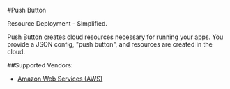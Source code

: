 #Push Button

Resource Deployment - Simplified.

Push Button creates cloud resources necessary for running your apps. You provide a JSON config, "push button", and 
resources are created in the cloud.

##Supported Vendors:

* [Amazon Web Services (AWS)](lib/resource/aws)